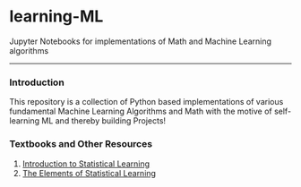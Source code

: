 # learning-ML
Jupyter Notebooks for implementations of Math and Machine Learning algorithms <br/>
___________________________________________________________________________________________________________________________________________

### Introduction
This repository is a collection of Python based implementations of various fundamental Machine Learning Algorithms and Math with the motive of self-learning ML and thereby building Projects!

### Textbooks and Other Resources
1. [Introduction to Statistical Learning](http://faculty.marshall.usc.edu/gareth-james/)
2. [The Elements of Statistical Learning](https://web.stanford.edu/~hastie/Papers/ESLII.pdf)
